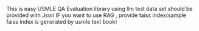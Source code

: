 This is easy USMLE QA Evaluation library using llm 
test data set should be provided with Json
IF you want to use RAG , provide faiss index(sample faiss index is generated by usmle text book)
